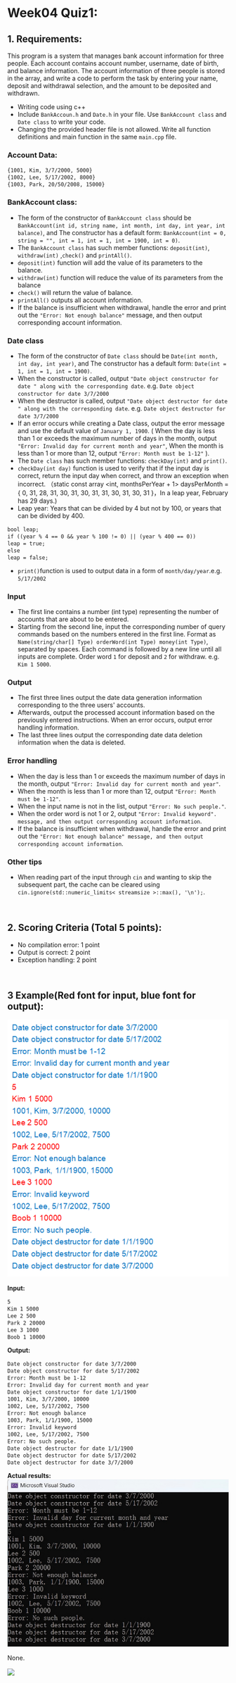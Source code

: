 # Week04 Quiz1:

## 1. Requirements:

This program is a system that manages bank account information for three people. Each account contains account number, username, date of birth, and balance information. The account information of three people is stored in the array, and write a code to perform the task by entering your name, deposit and withdrawal selection, and the amount to be deposited and withdrawn.

- Writing code using c++
- Include `BankAccoun.h` and `Date.h` in your file. Use `BankAccount class` and `Date class` to write your code.
- Changing the provided header file is not allowed. Write all function definitions and main function in the same `main.cpp` file.


### Account Data:  
```
{1001, Kim, 3/7/2000, 5000}  
{1002, Lee, 5/17/2002, 8000}  
{1003, Park, 20/50/2008, 15000}
```

### BankAccount class:
- The form of the constructor of `BankAccount class` should be `BankAccount(int id, string name, int month, int day, int year, int balance)`, and The constructor has a default form: `BankAccount(int = 0, string = "", int = 1, int = 1, int = 1900, int = 0)`.
- The `BankAccount class` has such member functions: `deposit(int)`, `withdraw(int)` ,`check()` and `printAll()`.
- `deposit(int)` function will add the value of its parameters to the balance.
- `withdraw(int)` function will reduce the value of its parameters from the balance
- `check()` will return the value of balance.
- `printAll()` outputs all account information.
- If the balance is insufficient when withdrawal, handle the error and print out the `"Error: Not enough balance"` message, and then output corresponding account information.

### Date class
- The form of the constructor of `Date class` should be `Date(int month, int day, int year)`, and The constructor has a default form: `Date(int = 1, int = 1, int = 1900)`.
- When the constructor is called, output `"Date object constructor for date " along with the corresponding date`. e.g. `Date object constructor for date 3/7/2000`
- When the destructor is called, output `"Date object destructor for date " along with the corresponding date`. e.g. `Date object destructor for date 3/7/2000`
- If an error occurs while creating a Date class, output the error message and use the default value of `January 1, 1900`. ( When the day is less than 1 or exceeds the maximum number of days in the month, output `"Error: Invalid day for current month and year"`, When the month is less than 1 or more than 12, output `"Error: Month must be 1-12"` ).
- The `Date class` has such member functions: `checkDay(int)` and `print()`.
- `checkDay(int day)` function is used to verify that if the  input day is correct, return the input day when correct, and throw an exception when incorrect. （static const array <int, monthsPerYear + 1> daysPerMonth = { 0, 31, 28, 31, 30, 31, 30, 31, 31, 30, 31, 30, 31 }，In a leap year, February has 29 days.)
- Leap year: Years that can be divided by 4 but not by 100, or years that can be divided by 400.
```
bool leap;
if ((year % 4 == 0 && year % 100 != 0) || (year % 400 == 0))
leap = true;
else
leap = false;
```
- `print()`function is used to output data in a form of `month/day/year`.e.g. `5/17/2002`   


### Input
- The first line contains a number (int type) representing the number of accounts that are about to be entered.
- Starting from the second line, input the corresponding number of query commands based on the numbers entered in the first line. Format as `Name(string/char[] Type) orderWord(int Type) money(int Type)`, separated by spaces. Each command is followed by a new line until all inputs are complete. Order word `1` for deposit and `2` for withdraw. e.g. `Kim 1 5000`. 

### Output  

- The first three lines output the date data generation information corresponding to the three users' accounts.
- Afterwards, output the processed account information based on the previously entered instructions. When an error occurs, output error handling information.
- The last three lines output the corresponding date data deletion information when the data is deleted.

### Error handling

- When the day is less than 1 or exceeds the maximum number of days in the month, output `"Error: Invalid day for current month and year"`.
- When the month is less than 1 or more than 12, output `"Error: Month must be 1-12"`.
- When the input name is not in the list, output `"Error: No such people."`.
- When the order word is not 1 or 2, output `"Error: Invalid keyword". message, and then output corresponding account information`.
- If the balance is insufficient when withdrawal, handle the error and print out the `"Error: Not enough balance" message, and then output corresponding account information`.

### Other tips
- When reading part of the input through `cin` and wanting to skip the subsequent part, the cache can be cleared using `cin.ignore(std::numeric_limits< streamsize >::max(), '\n');`.

<br/>

## 2. Scoring Criteria (Total 5 points):

- No compilation error: 1 point
- Output is correct: 2 point
- Exception handling: 2 point

<br/>

## 3 Example(Red font for input, blue font for output):
![image](https://github.com/chyh001228/images/blob/main/w4q1.png)

**Input:**

```
5
Kim 1 5000
Lee 2 500
Park 2 20000
Lee 3 1000
Boob 1 10000
```

**Output:**

```
Date object constructor for date 3/7/2000
Date object constructor for date 5/17/2002
Error: Month must be 1-12
Error: Invalid day for current month and year
Date object constructor for date 1/1/1900
1001, Kim, 3/7/2000, 10000
1002, Lee, 5/17/2002, 7500
Error: Not enough balance
1003, Park, 1/1/1900, 15000
Error: Invalid keyword
1002, Lee, 5/17/2002, 7500
Error: No such people.
Date object destructor for date 1/1/1900
Date object destructor for date 5/17/2002
Date object destructor for date 3/7/2000
```

**Actual results:**  
![image](https://github.com/chyh001228/images/blob/main/w4q1_c.png)

None.

<img src="https://cdn.imweb.me/upload/S201906178853c3e170808/c5d876d707352.jpg" width=30% align=center />
